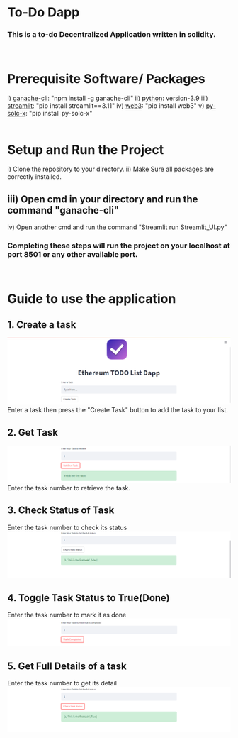 # To-Do Dapp
### This is a to-do Decentralized Application written in solidity.
&nbsp;   
# Prerequisite Software/ Packages
i) [ganache-cli](https://www.npmjs.com/package/ganache-cli#:~:text=npm%20install%20%2Dg%20ganache%2Dcli): "npm install -g ganache-cli"
ii) [python](https://www.python.org/downloads/release/python-390/): version-3.9
iii) [streamlit](https://docs.streamlit.io/): "pip install streamlit==3.11"
iv) [web3](https://pypi.org/project/web3/): "pip install web3"
v) [py-solc-x](https://pypi.org/project/py-solc-x/): "pip install py-solc-x"  
&nbsp;
# Setup and Run the Project
i) Clone the repository to your directory.
ii) Make Sure all packages are correctly installed.
## iii) Open cmd in your directory and run the command "ganache-cli"
iv) Open another cmd and run the command "Streamlit run Streamlit_UI.py"
### Completing these steps will run the project on your localhost at port 8501 or any other available port.
&nbsp;
# Guide to use the application
## 1. Create a task
!['Create a task'](images/1.png)
Enter a task then press the "Create Task" button to add the task to your list.
## 2. Get Task 
!['Get Task'](images/2.png)
Enter the task number to retrieve the task.
## 3. Check Status of Task
Enter the task number to check its status 
!['Check Status'](images/3.png)
## 4. Toggle Task Status to True(Done)
Enter the task number to mark it as done 
!['Toggle status'](images/4.png)
## 5. Get Full Details of a task
Enter the task number to get its detail
!['Get Details'](images/5.png)